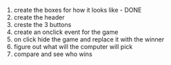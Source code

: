 1. create the boxes for how it looks like - DONE
2. create the header
3. creste the 3 buttons
4. create an onclick event for the game
5. on click hide the game and replace it with the winner
6. figure out what will the computer will pick
7. compare and see who wins